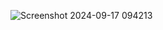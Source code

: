 ![Screenshot 2024-09-17 094213](https://github.com/user-attachments/assets/240a0d43-aaa4-4e9e-a855-97cd39f7ee84)
